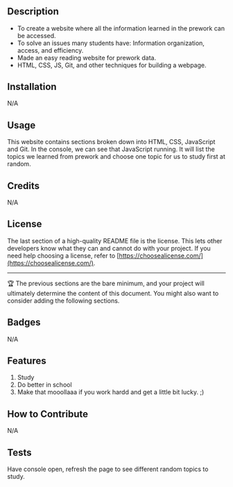 # <Prework-Study-Guide>

## Description

- To create a website where all the information learned in the prework can be accessed.
- To solve an issues many students have: Information organization, access, and efficiency.
- Made an easy reading website for prework data.
- HTML, CSS, JS, Git, and other techniques for building a webpage. 

## Installation

N/A

## Usage

This website contains sections broken down into HTML, CSS, JavaScript and Git. In the console, we can see that JavaScript running. It will list the topics we learned from prework and choose one topic for us to study first at random. 

## Credits

N/A

## License

The last section of a high-quality README file is the license. This lets other developers know what they can and cannot do with your project. If you need help choosing a license, refer to [https://choosealicense.com/](https://choosealicense.com/).

---

🏆 The previous sections are the bare minimum, and your project will ultimately determine the content of this document. You might also want to consider adding the following sections.

## Badges

N/A

## Features

1) Study
2) Do better in school
3) Make that mooollaaa if you work hardd and get a little bit lucky. ;)

## How to Contribute

N/A

## Tests

Have console open, refresh the page to see different random topics to study. 
